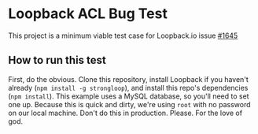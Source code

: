 # Loopback ACL Bug Test

This project is a minimum viable test case for Loopback.io issue [#1645](https://github.com/strongloop/loopback/issues/1645)

## How to run this test

First, do the obvious. Clone this repository, install Loopback if you haven't already (`npm install -g strongloop`),
and install this repo's dependencies (`npm install`). This example uses a MySQL database, so you'll need to set one up.
Because this is quick and dirty, we're using `root` with no password on our local machine. Don't do this in production.
Please. For the love of god.


